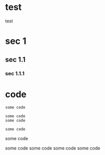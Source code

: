 test
====

test

# sec 1

## sec 1.1

### sec 1.1.1

# code
`some code`

    some code
    some code

    some code
  some code

 some code
  some code
   some code
    some code
